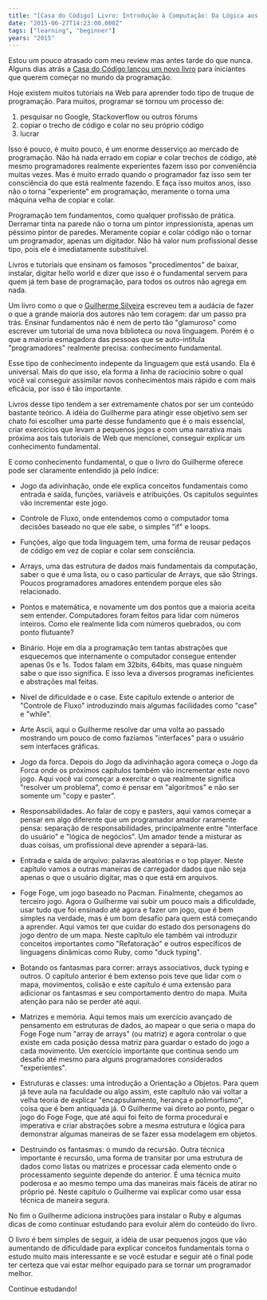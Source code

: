 ```yaml
---
title: "[Casa do Código] Livro: Introdução à Computação: Da Lógica aos jogos com Ruby"
date: "2015-06-27T14:23:00.000Z"
tags: ["learning", "beginner"]
years: "2015"
---
```


<p></p>
<p>Estou um pouco atrasado com meu review mas antes tarde do que nunca. Alguns dias atrás a <a href="http://www.casadocodigo.com.br/products/livro-aprendendo-computacao-ruby">Casa do Código lançou um novo livro</a> para iniciantes que querem começar no mundo da programação.</p>
<p>Hoje existem muitos tutoriais na Web para aprender todo tipo de truque de programação. Para muitos, programar se tornou um processo de:</p>
<ol>
  <li>pesquisar no Google, Stackoverflow ou outros fórums</li>
  <li>copiar o trecho de código e colar no seu próprio código</li>
  <li>lucrar</li>
</ol>
<p>Isso é pouco, é muito pouco, é um enorme desserviço ao mercado de programação. Não há nada errado em copiar e colar trechos de código, até mesmo programadores realmente experientes fazem isso por conveniência muitas vezes. Mas é muito errado quando o programador faz isso sem ter consciência do que está realmente fazendo. E faça isso muitos anos, isso não o torna "experiente" em programação, meramente o torna uma máquina velha de copiar e colar.</p>
<p></p>
<p></p>
<p>Programação tem fundamentos, como qualquer profissão de prática. Derramar tinta na parede não o torna um pintor impressionista, apenas um péssimo pintor de paredes. Meramente copiar e colar código não o tornar um programador, apenas um digitador. Não há valor num profissional desse tipo, pois ele é imediatamente substituível.</p>
<p>Livros e tutoriais que ensinam os famosos "procedimentos" de baixar, instalar, digitar hello world e dizer que isso é o fundamental servem para quem já tem base de programação, para todos os outros não agrega em nada.</p>
<p>Um livro como o que o <a href="https://twitter.com/guilhermecaelum/status/605847398997311488">Guilherme Silveira</a> escreveu tem a audácia de fazer o que a grande maioria dos autores não tem coragem: dar um passo pra trás. Ensinar fundamentos não é nem de perto tão "glamuroso" como escrever um tutorial de uma nova biblioteca ou nova linguagem. Porém é o que a maioria esmagadora das pessoas que se auto-intitula "programadores" realmente precisa: conhecimento fundamental.</p>
<p>Esse tipo de conhecimento indepente da linguagem que está usando. Ela é universal. Mais do que isso, ela forma a linha de raciocínio sobre o qual você vai conseguir assimilar novos conhecimentos mais rápido e com mais eficácia, por isso é tão importante.</p>
<p>Livros desse tipo tendem a ser extremamente chatos por ser um conteúdo bastante teórico. A idéia do Guilherme para atingir esse objetivo sem ser chato foi escolher uma parte desse fundamento que é o mais essencial, criar exercícios que levam a pequenos jogos e com uma narrativa mais próxima aos tais tutoriais de Web que mencionei, conseguir explicar um conhecimento fundamental.</p>
<p>E como conhecimento fundamental, o que o livro do Guilherme oferece pode ser claramente entendido já pelo índice:</p>
<ul>
  <li>
    <p>Jogo da adivinhação, onde ele explica conceitos fundamentais como entrada e saída, funções, variáveis e atribuições. Os capitulos seguintes vão incrementar este jogo.</p>
  </li>
  <li>
    <p>Controle de Fluxo, onde entendemos como o computador toma decisões baseado no que ele sabe, o simples "if" e loops.</p>
  </li>
  <li>
    <p>Funções, algo que toda linguagem tem, uma forma de reusar pedaços de código em vez de copiar e colar sem consciência.</p>
  </li>
  <li>
    <p>Arrays, uma das estrutura de dados mais fundamentais da computação, saber o que é uma lista, ou o caso particular de Arrays, que são Strings. Poucos programadores amadores entendem porque eles são relacionado.</p>
  </li>
  <li>
    <p>Pontos e matemática, e novamente um dos pontos que a maioria aceita sem entender. Computadores foram feitos para lidar com números inteiros. Como ele realmente lida com números quebrados, ou com ponto flutuante?</p>
  </li>
  <li>
    <p>Binário. Hoje em dia a programação tem tantas abstrações que esquecemos que internamente o computador consegue entender apenas 0s e 1s. Todos falam em 32bits, 64bits, mas quase ninguém sabe o que isso significa. E isso leva a diversos programas ineficientes e abstrações mal feitas.</p>
  </li>
  <li>
    <p>Nível de dificuldade e o case. Este capítulo extende o anterior de "Controle de Fluxo" introduzindo mais algumas facilidades como "case" e "while".</p>
  </li>
  <li>
    <p>Arte Ascii, aqui o Guilherme resolve dar uma volta ao passado mostrando um pouco de como fazíamos "interfaces" para o usuário sem interfaces gráficas.</p>
  </li>
  <li>
    <p>Jogo da forca. Depois do Jogo da adivinhação agora começa o Jogo da Forca onde os próximos capítulos também vão incrementar este novo jogo. Aqui você vai começar a exercitar o que realmente significa "resolver um problema", como é pensar em "algoritmos" e não ser somente um "copy e paster".</p>
  </li>
  <li>
    <p>Responsabilidades. Ao falar de copy e pasters, aqui vamos começar a pensar em algo diferente que um programador amador raramente pensa: separação de responsabilidades, principalmente entre "interface do usuário" e "lógica de negócios". Um amador tende a misturar as duas coisas, um profissional deve aprender a separá-las.</p>
  </li>
  <li>
    <p>Entrada e saída de arquivo: palavras aleatórias e o top player. Neste capítulo vamos a outras maneiras de carregador dados que não seja apenas o que o usuário digitar, mas o que está em arquivos.</p>
  </li>
  <li>
    <p>Foge Foge, um jogo baseado no Pacman. Finalmente, chegamos ao terceiro jogo. Agora o Guilherme vai subir um pouco mais a dificuldade, usar tudo que foi ensinado até agora e fazer um jogo, que é bem simples na verdade, mas é um bom desafio para quem está começando a aprender. Aqui vamos ter que cuidar do estado dos personagens do jogo dentro de um mapa. Neste capítulo ele também vai introduzir conceitos importantes como "Refatoração" e outros específicos de linguagens dinâmicas como Ruby, como "duck typing".</p>
  </li>
  <li>
    <p>Botando os fantasmas para correr: arrays associativos, duck typing e outros. O capítulo anterior é bem extenso pois teve que lidar com o mapa, movimentos, colisão e este capítulo é uma extensão para adicionar os fantasmas e seu comportamento dentro do mapa. Muita atenção para não se perder até aqui.</p>
  </li>
  <li>
    <p>Matrizes e memória. Aqui temos mais um exercício avançado de pensamento em estruturas de dados, ao mapear o que seria o mapa do Foge Foge num "array de arrays" (ou matriz) e agora controlar o que existe em cada posição dessa matriz para guardar o estado do jogo a cada movimento. Um exercício importante que continua sendo um desafio até mesmo para alguns programadores considerados "experientes".</p>
  </li>
  <li>
    <p>Estruturas e classes: uma introdução a Orientação a Objetos. Para quem já teve aula na faculdade ou algo assim, este capítulo não vai voltar a velha teoria de explicar "encapsulamento, herança e polimorfismo", coisa que é bem antiquada já. O Guilherme vai direto ao ponto, pegar o jogo do Foge Foge, que até aqui foi feito de forma procedural e imperativa e criar abstrações sobre a mesma estrutura e lógica para demonstrar algumas maneiras de se fazer essa modelagem em objetos.</p>
  </li>
  <li>
    <p>Destruindo os fantasmas: o mundo da recursão. Outra técnica importante é recursão, uma forma de transitar por uma estrutura de dados como listas ou matrizes e processar cada elemento onde o processamento seguinte depende do anterior. É uma técnica muito poderosa e ao mesmo tempo uma das maneiras mais fáceis de atirar no próprio pé. Neste capítulo o Guilherme vai explicar como usar essa técnica de maneira segura.</p>
  </li>
</ul>
<p>No fim o Guilherme adiciona instruções para instalar o Ruby e algumas dicas de como continuar estudando para evoluir além do conteúdo do livro.</p>
<p>O livro é bem simples de seguir, a idéia de usar pequenos jogos que vão aumentando de dificuldade para explicar conceitos fundamentais torna o estudo muito mais interessante e se você estudar e seguir até o final pode ter certeza que vai estar melhor equipado para se tornar um programador melhor.</p>
<p>Continue estudando!</p>
<p></p>